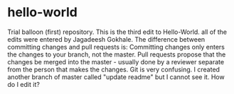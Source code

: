 # hello-world
Trial balloon (first) repository.
This is the third edit to Hello-World. all of the edits were entered by Jagadeesh Gokhale.
The difference between committing changes and pull requests is: 
Committing changes only enters the changes to your branch, not the master. 
Pull requests propose that the changes be merged into the master - usually done by a reviewer separate from the person that makes the changes. 
Git is very confusing.  I created another branch of master called "update readme" but I cannot see it. How do I edit it?
